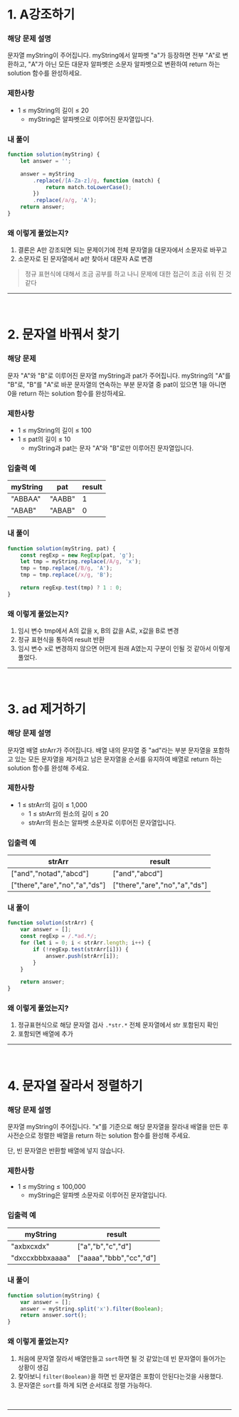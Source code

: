 # 1. A강조하기

### 해당 문제 설명

문자열 myString이 주어집니다. myString에서 알파벳 "a"가 등장하면 전부 "A"로 변환하고, "A"가 아닌 모든 대문자 알파벳은 소문자 알파벳으로 변환하여 return 하는 solution 함수를 완성하세요.

### 제한사항

- 1 ≤ myString의 길이 ≤ 20
  - myString은 알파벳으로 이루어진 문자열입니다.

### 내 풀이

```js
function solution(myString) {
	let answer = '';

	answer = myString
		.replace(/[A-Za-z]/g, function (match) {
			return match.toLowerCase();
		})
		.replace(/a/g, 'A');
	return answer;
}
```

### 왜 이렇게 풀었는지?

1. 결론은 A만 강조되면 되는 문제이기에 전체 문자열을 대문자에서 소문자로 바꾸고
2. 소문자로 된 문자열에서 a만 찾아서 대문자 A로 변경

> 정규 표현식에 대해서 조금 공부를 하고 나니 문제에 대한 접근이 조금 쉬워 진 것 같다

---

<br>

# 2. 문자열 바꿔서 찾기

### 해당 문제

문자 "A"와 "B"로 이루어진 문자열 myString과 pat가 주어집니다. myString의 "A"를 "B"로, "B"를 "A"로 바꾼 문자열의 연속하는 부분 문자열 중 pat이 있으면 1을 아니면 0을 return 하는 solution 함수를 완성하세요.

### 제한사항

- 1 ≤ myString의 길이 ≤ 100
- 1 ≤ pat의 길이 ≤ 10
  - myString과 pat는 문자 "A"와 "B"로만 이루어진 문자열입니다.

### 입출력 예

| myString | pat    | result |
| -------- | ------ | ------ |
| "ABBAA"  | "AABB" | 1      |
| "ABAB"   | "ABAB" | 0      |

### 내 풀이

```js
function solution(myString, pat) {
	const regExp = new RegExp(pat, 'g');
	let tmp = myString.replace(/A/g, 'x');
	tmp = tmp.replace(/B/g, 'A');
	tmp = tmp.replace(/x/g, 'B');

	return regExp.test(tmp) ? 1 : 0;
}
```

### 왜 이렇게 풀었는지?

1. 임시 변수 tmp에서 A의 값을 x, B의 값을 A로, x값을 B로 변경
2. 정규 표현식을 통하여 result 반환
3. 임시 변수 x로 변경하지 않으면 어떤게 원래 A였는지 구분이 인될 것 같아서 이렇게 풀었다.

---

<br>

# 3. ad 제거하기

### 해당 문제 설명

문자열 배열 strArr가 주어집니다. 배열 내의 문자열 중 "ad"라는 부분 문자열을 포함하고 있는 모든 문자열을 제거하고 남은 문자열을 순서를 유지하여 배열로 return 하는 solution 함수를 완성해 주세요.

### 제한사항

- 1 ≤ strArr의 길이 ≤ 1,000
  - 1 ≤ strArr의 원소의 길이 ≤ 20
  - strArr의 원소는 알파벳 소문자로 이루어진 문자열입니다.

### 입출력 예

| strArr                        | result                        |
| ----------------------------- | ----------------------------- |
| ["and","notad","abcd"]        | ["and","abcd"]                |
| ["there","are","no","a","ds"] | ["there","are","no","a","ds"] |

### 내 풀이

```js
function solution(strArr) {
	var answer = [];
	const regExp = /.*ad.*/;
	for (let i = 0; i < strArr.length; i++) {
		if (!regExp.test(strArr[i])) {
			answer.push(strArr[i]);
		}
	}

	return answer;
}
```

### 왜 이렇게 풀었는지?

1. 정규표현식으로 해당 문자열 검사 `.*str.*` 전체 문자열에서 str 포함된지 확인
2. 포함되면 배열에 추가

---

<br>

# 4. 문자열 잘라서 정렬하기

### 해당 문제 설명

문자열 myString이 주어집니다. "x"를 기준으로 해당 문자열을 잘라내 배열을 만든 후 사전순으로 정렬한 배열을 return 하는 solution 함수를 완성해 주세요.

단, 빈 문자열은 반환할 배열에 넣지 않습니다.

### 제한사항

- 1 ≤ myString ≤ 100,000
  - myString은 알파벳 소문자로 이루어진 문자열입니다.

### 입출력 예

| myString        | result                  |
| --------------- | ----------------------- |
| "axbxcxdx"      | ["a","b","c","d"]       |
| "dxccxbbbxaaaa" | ["aaaa","bbb","cc","d"] |

### 내 풀이

```js
function solution(myString) {
	var answer = [];
	answer = myString.split('x').filter(Boolean);
	return answer.sort();
}
```

### 왜 이렇게 풀었는지?

1. 처음에 문자열 잘라서 배열만들고 `sort`하면 될 것 같았는데 빈 문자열이 들어가는 상황이 생김
2. 찾아보니 `filter(Boolean)`을 하면 빈 문자열은 포함이 안된다는것을 사용했다.
3. 문자열은 `sort`를 하게 되면 순서대로 정렬 가능하다.

<br>

---
